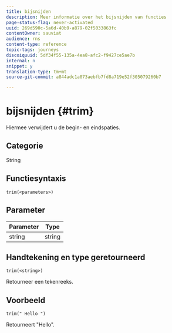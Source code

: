 ```yaml
---
title: bijsnijden
description: Meer informatie over het bijsnijden van functies
page-status-flag: never-activated
uuid: 269d590c-5a6d-40b9-a879-02f5033863fc
contentOwner: sauviat
audience: rns
content-type: reference
topic-tags: journeys
discoiquuid: 5df34f55-135a-4ea8-afc2-f9427ce5ae7b
internal: n
snippet: y
translation-type: tm+mt
source-git-commit: a844adc1a073aebfb7fd8a719e52f305079260b7

---
```



# bijsnijden {#trim}

Hiermee verwijdert u de begin- en eindspaties.

## Categorie

String

## Functiesyntaxis

`trim(<parameters>)`

## Parameter

| Parameter | Type |
|-----------|------------------|
|  string |  string |

## Handtekening en type geretourneerd

`trim(<string>)`

Retourneer een tekenreeks.

## Voorbeeld

`trim(" Hello ")`

Retourneert &quot;Hello&quot;.
